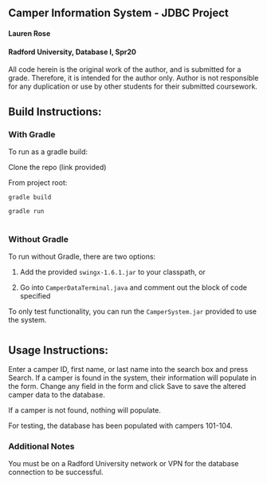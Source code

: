 ## Camper Information System - JDBC Project
#### Lauren Rose
#### Radford University, Database I, Spr20

All code herein is the original work of the author, and is submitted for a grade. Therefore, it is intended for the author only. Author is not responsible for any duplication or use by other students for their submitted coursework.

## Build Instructions:

### With Gradle

To run as a gradle build:

Clone the repo (link provided)

From project root:

``gradle build``

``gradle run``

#

### Without Gradle

To run without Gradle, there are two options:

1. Add the provided `swingx-1.6.1.jar` to your classpath, or

2. Go into `CamperDataTerminal.java` and comment out the block of code specified

To only test functionality, you can run the `CamperSystem.jar` provided to use the system.

#

## Usage Instructions:

Enter a camper ID, first name, or last name into the search box and press Search. 
If a camper is found in the system, their information will populate in the form.
Change any field in the form and click Save to save the altered camper data to the
database.

If a camper is not found, nothing will populate.

For testing, the database has been populated with campers 101-104.

### Additional Notes

You must be on a Radford University network or VPN for the database connection to be successful.
